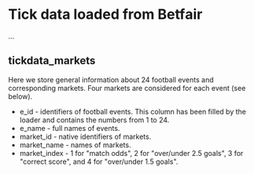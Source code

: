 # Tick data loaded from Bеtfаir
...
## tickdata_markets
Here we store general information about 24 football events and corresponding markets. Four markets are considered for each event (see below).
* e_id - identifiers of football events. This column has been filled by the loader and contains the numbers from 1 to 24.
* e_name - full names of events.
* market_id - native identifiers of markets.
* market_name - names of markets.
* market_index - 1 for "match odds", 2 for "over/under 2.5 goals", 3 for "correct score", and 4 for "over/under 1.5 goals".
